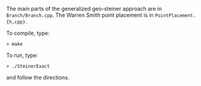 The main parts of the generalized geo-steiner approach are in `Branch/Branch.cpp`. The Warren Smith point placement is in `PointPlacement.{h,cpp}`. 

To compile, type:
```
> make
```
To run, type:
```
> ./SteinerExact
```
and follow the directions. 
